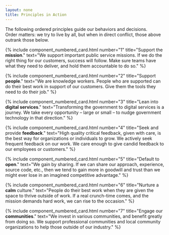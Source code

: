 ```yaml
---
layout: none
title: Principles in Action
---
```


<div class="row text-center">

<div class="col-12">
The following ordered principles guide our behaviors and decisions. 
<br/>Order matters: we try to live by all, but when in direct conflict, those above outrank those below.
</div>

  {% include component_numbered_card.html number="1" 
  title="Support the <strong>mission</strong>." 
  text="We support important public service missions. If we do the right thing for our customers, success will follow. Make sure teams have what they need to deliver, and hold them accountable to do so." %}
  
  {% include component_numbered_card.html number="2" 
  title="Support <strong>people</strong>." 
  text="We are knowledge workers. People who are supported can do their best work in support of our customers. Give them the tools they need to do their job." %}
  
  {% include component_numbered_card.html number="3" 
  title="Lean into <strong>digital services</strong>." 
  text="Transforming the government to digital services is a journey. We take every opportunity – large or small – to nudge government technology in that direction." %}
  
  {% include component_numbered_card.html number="4" 
  title="Seek and provide <strong>feedback</strong>." 
  text="High quality critical feedback, given with care, is the best way for organizations or individuals to grow. We actively seek frequent feedback on our work. We care enough to give candid feedback to our employees or customers." %}

  {% include component_numbered_card.html number="5" 
  title="Default to <strong>open</strong>."
  text="We gain by sharing. If we can share our approach, experience, source code, etc., then we tend to gain more in goodwill and trust than we might ever lose in an imagined competitive advantage." %}
  
  {% include component_numbered_card.html number="6" 
  title="Nurture a <strong>calm</strong> culture." 
  text="People do their best work when they are given the space to thrive outside of work. If a real crunch-time comes, and the mission demands hard work, we can rise to the occasion." %}

  {% include component_numbered_card.html number="7"
  title="Engage our <strong>communities</strong>."
  text="We invest in various communities, and benefit greatly from doing so. We support professional communities and local community organizations to help those outside of our industry." %}

</div>